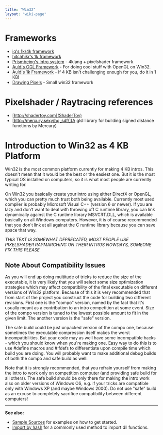 ```yaml
---
title: "Win32"
layout: "wiki-page"
---
```


# Frameworks

* [iq's 1k/4k framework](https://github.com/in4k/isystem1k4k)
* [hitchhikr's 1k framework](https://github.com/in4k/1K-D3D-SW-OGL-FrameWorks)
* [Prismbeing's intro system](https://github.com/armak/pbr-introsystem) - 4klang + pixelshader framework
* [Auld's OGL Framework](aulds-ogl-framework) - For doing cool stuff with OpenGL on Win32.
* [Auld's 1k Framework](aulds-1k-framework) - If 4 KB isn't challenging enough for you, do it in 1 KB!
* [Drawing Pixels](drawing-pixels) - Small win32 framework

# Pixelshader / Raytracing references

* [http://shadertoy.com](ShaderToy)
* [http://mercury.sexy/hg_sdf/](A glsl library for building signed distance functions by Mercury)

# Introduction to Win32 as 4 KB Platform

Win32 is the most common platform currently for making 4 KB intros. This doesn't mean that it would be the best or the easiest one. But it is the most typical OS installed on computers, so it is what most people are currently writing for.

On Win32 you basically create your intro using either DirectX or OpenGL, which you can pretty much trust both being available. Currently most used compiler is probably Microsoft Visual C++ (version 6 or newer). If you are lazy and don't want to deal with throwing off C runtime library, you can link dynamically against the C runtime library MSVCRT.DLL, which is available basically on all Windows computers. However, it is of course recommended that you don't link at all against the C runtime library because you can save space that way.

_THIS TEXT IS SOMEWHAT DEPRECATED, MOST PEOPLE USE PIXELSHADER RAYMARCHING ON THEIR INTROS NOWDAYS, SOMEONE FIX THIS PLEASE_

## Note About Compatibility Issues

As you will end up doing multitude of tricks to reduce the size of the executable, it is very likely that you will select some size optimization strategies which may affect compatibility of the final executable on different versions of Win32 platform. Because of this it is very recommended that from start of the project you construct the code for building two different revisions. First one is the "compo" version, named by the fact that it's usually meant as a contribution to an intro competition at some event. Size of the compo version is tuned to the lowest possible amount to fit in the given limit. The another version is the "safe" version.

The safe build could be just unpacked version of the compo one, because sometimes the executable compression itself makes the worst incompatibilities. But your code may as well have some incompatible hacks - which you should know when you're making one. Easy way to do this is to use #define macros and #ifdefs to differentiate upon compile time which build you are doing. You will probably want to make additional debug builds of both the compo and safe build as well.

Note that it is strongly recommended, that you refrain yourself from making the intro to work only on competition computer (and providing safe build for all others). The safe build should be only there for making the intro work also on older versions of Windows OS, e.g. if your tricks are compatible only with Windows XP (and maybe Windows 2000). Do not use "safe" build as an excuse to completely sacrifice compatibility between different computers!

* * *

**See also:**

*   [Sample Sources](sample-sources) for examples on how to get started.
*   [Import by hash](import-by-hash) for a commonly used method to import dll functions.
